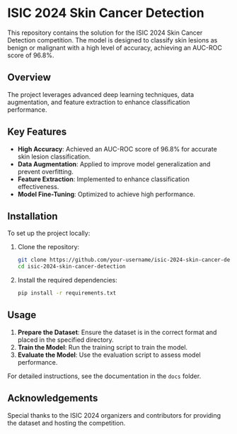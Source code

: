 # ISIC 2024 Skin Cancer Detection

This repository contains the solution for the ISIC 2024 Skin Cancer Detection competition. The model is designed to classify skin lesions as benign or malignant with a high level of accuracy, achieving an AUC-ROC score of 96.8%.

## Overview

The project leverages advanced deep learning techniques, data augmentation, and feature extraction to enhance classification performance.

## Key Features

- **High Accuracy**: Achieved an AUC-ROC score of 96.8% for accurate skin lesion classification.
- **Data Augmentation**: Applied to improve model generalization and prevent overfitting.
- **Feature Extraction**: Implemented to enhance classification effectiveness.
- **Model Fine-Tuning**: Optimized to achieve high performance.

## Installation

To set up the project locally:

1. Clone the repository:
    ```bash
    git clone https://github.com/your-username/isic-2024-skin-cancer-detection.git
    cd isic-2024-skin-cancer-detection
    ```

2. Install the required dependencies:
    ```bash
    pip install -r requirements.txt
    ```

## Usage

1. **Prepare the Dataset**: Ensure the dataset is in the correct format and placed in the specified directory.
2. **Train the Model**: Run the training script to train the model.
3. **Evaluate the Model**: Use the evaluation script to assess model performance.

For detailed instructions, see the documentation in the `docs` folder.


## Acknowledgements

Special thanks to the ISIC 2024 organizers and contributors for providing the dataset and hosting the competition.
